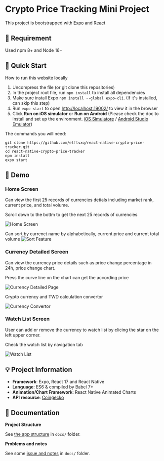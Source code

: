 # Crypto Price Tracking Mini Project

This project is bootstrapped with [Expo](https://docs.expo.dev/) and [React](https://reactjs.org/)

## :mount_fuji: Requirement

Used npm 8+ and Node 16+

## :green_book: Quick Start

How to run this website locally

1. Uncompress the file (or git clone this repositories)
2. In the project root file, run `npm install` to install all dependencies
3. Make sure install Expo `npm install --global expo-cli`. (If it's installed, can skip this step)
4. Run `expo start` to open [http://localhost:19002/](http://localhost:19002/) to view it in the browser
5. Click **Run on iOS simulator** or **Run on Android** (Please check the doc to install and set up the environment. [iOS Simulatore](https://docs.expo.dev/workflow/ios-simulator/#step-1-install-xcode) / [Android Studio Emulator](https://docs.expo.dev/workflow/android-studio-emulator/))

The commands you will need:

```
git clone https://github.com/elftvxq/react-native-crypto-price-tracker.git
cd react-native-crypto-price-tracker
npm install
expo start
```

## :iphone: Demo

### Home Screen

Can view the first 25 records of currencies detials including market rank, current price, and total volume.

Scroll down to the bottm to get the next 25 records of currencies

![Home Screen](https://i.imgur.com/KbbeWZc.jpg?3)

Can sort by currenct name by alphabetically, current price and current total volume
![Sort Feature](https://i.imgur.com/0vq7t9R.jpg?1)

### Currency Detailed Screen

Can view the currency price details such as price change percentage in 24h, price change chart.

Press the curve line on the chart can get the according price

![Currency Detailed Page](https://i.imgur.com/a4Be00b.jpg?1)

Crypto currency and TWD calculation convertor

![Currency Convertor](https://i.imgur.com/8qCwBGV.jpg?1)

### Watch List Screen

User can add or remove the currency to watch list by clicing the star on the left upper corner.

Check the watch list by navigation tab

![Watch List](https://i.imgur.com/XnXlFCM.jpg?1)

## :bulb: Project Information

- **Framework**: Expo, React 17 and React Native
- **Language**: ES6 & compiled by Babel 7+
- **Animation/Chart Framework**: React Native Animated Charts
- **API resource**: [Coingecko](https://www.coingecko.com/en/api)

## :jack_o_lantern: Documentation

**Project Structure**

See [the app structure](docs/structure.md) in `docs/` folder.

**Problems and notes**

See some [issue and notes](docs/problems-and-notes.md) in `docs/` folder.
